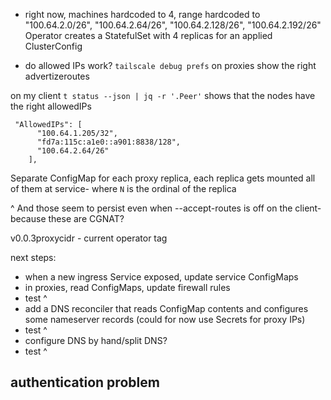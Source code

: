 - right now, machines hardcoded to 4, range hardcoded to "100.64.2.0/26", "100.64.2.64/26", "100.64.2.128/26", "100.64.2.192/26"
Operator creates a StatefulSet with 4 replicas for an applied ClusterConfig

- do allowed IPs work?
`tailscale debug prefs` on proxies show the right advertizeroutes

on my client `t status --json | jq -r '.Peer'` shows that the nodes have the right allowedIPs
```
 "AllowedIPs": [
      "100.64.1.205/32",
      "fd7a:115c:a1e0::a901:8838/128",
      "100.64.2.64/26"
    ],
```

Separate ConfigMap for each proxy replica, each replica gets mounted all of them at service-<N> where `N` is the ordinal of the replica

^ And those seem to persist even when --accept-routes is off on the client- because these are CGNAT?

v0.0.3proxycidr - current operator tag

next steps:
- when a new ingress Service exposed, update service ConfigMaps
- in proxies, read ConfigMaps, update firewall rules
- test ^
- add a DNS reconciler that reads ConfigMap contents and configures some nameserver records (could for now use Secrets for proxy IPs)
- test ^
- configure DNS by hand/split DNS?
- test ^

## authentication problem
